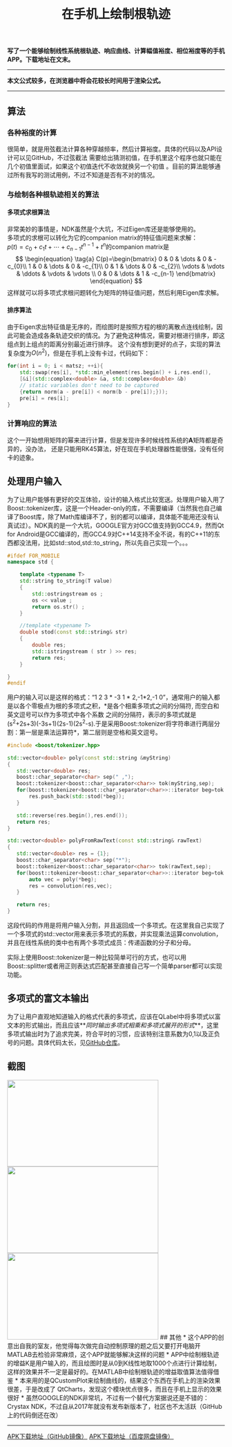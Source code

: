 ﻿---
title: 在手机上绘制根轨迹 
categories:
- Programming
tags:
- 自动控制 
- 安卓开发 
- Qt 
updated: 2018-01-04 
---
<script type="text/x-mathjax-config">
  		MathJax.Hub.Config({tex2jax: {inlineMath: [['$','$'], ['\\(','\\)']]},
  							TeX: { equationNumbers: {  autoNumber: "AMS"  },
     							   extensions: ["AMSmath.js"]}
  		});
		</script>
 <script type="text/javascript" src="https://cdn.mathjax.org/mathjax/latest/MathJax.js?config=TeX-AMS-MML_HTMLorMML"></script>
**写了一个能够绘制线性系统根轨迹、响应曲线、计算幅值裕度、相位裕度等的手机APP。下载地址在文末。**

---
**本文公式较多，在浏览器中将会花较长时间用于渲染公式。**  
  
--- 

## 算法
### 各种裕度的计算
很简单，就是用弦截法计算各种穿越频率，然后计算裕度。具体的代码以及API设计可以见GitHub，不过弦截法
需要给出猜测初值，在手机里这个程序也就只能在几个初值里面试，如果这个初值迭代不收敛就换另一个初值
。目前的算法能够通过所有我写的测试用例，不过不知道是否有不对的情况。
### 与绘制各种根轨迹相关的算法
#### 多项式求根算法
非常美妙的事情是，NDK虽然是个大坑，不过Eigen库还是能够使用的。  
多项式的求根可以转化为它的companion matrix的特征值问题来求解：  
$p(t)=c_{0}+c_{1}t+\cdots +c_{n-1}t^{n-1}+t^{n}$的companion matrix是  
$$
\begin{equation} \tag{a}
C(p)=\begin{bmatrix}
0 & 0 & \dots & 0 & -c_{0}\\
1 & 0 & \dots & 0 & -c_{1}\\
0 & 1 & \dots & 0 & -c_{2}\\
\vdots & \vdots & \ddots & \vdots & \vdots \\
0 & 0 & \dots & 1 & -c_{n-1}
\end{bmatrix}
\end{equation}
$$
这样就可以将多项式求根问题转化为矩阵的特征值问题，然后利用Eigen库求解。
#### 排序算法
由于Eigen求出特征值是无序的，而绘图时是按照方程的根的离散点连线绘制，因此可能会造成各条轨迹交织的情况。为了避免这种情况，需要对根进行排序，即这组点到上组点的距离分别最近进行排序。
这个没有想到更好的点子，实现的算法复杂度为$O(n^2)$，但是在手机上没有卡过，代码如下：
 
```c++
for(int i = 0; i < matsz; ++i){
    std::swap(res[i], *std::min_element(res.begin() + i,res.end(),
    [&i](std::complex<double> &a, std::complex<double> &b)   
    // static variables don't need to be captured
    {return norm(a - pre[i]) < norm(b - pre[i]);}));
    pre[i] = res[i];
}
```

### 计算响应的算法
这个一开始想用矩阵的幂来进行计算，但是发现许多时候线性系统的$\mathbf{A}$矩阵都是奇异的，没办法，
还是只能用RK45算法，好在现在手机处理器性能很强，没有任何卡的迹象。

## 处理用户输入
为了让用户能够有更好的交互体验，设计的输入格式比较宽送。处理用户输入用了Boost::tokenizer库，这是一个Header-only的库，不需要编译（当然我也自己编译了Boost库，除了Math库编译不了，别的都可以编译，具体能不能用还没有认真试过）。NDK真的是一个大坑，GOOGLE官方对GCC值支持到GCC4.9，然而Qt for Android是GCC编译的，而GCC4.9对C++14支持不全不说，有的C++11的东西都没法用，比如std::stod,std::to_string，所以先自己实现一个。。。
```c++
#ifdef FOR_MOBILE
namespace std {

    template <typename T>
    std::string to_string(T value)
    {
        std::ostringstream os ;
        os << value ;
        return os.str() ;
    }

    //template <typename T>
    double stod(const std::string& str)
    {
        double res;
        std::istringstream ( str ) >> res;
        return res;
    }

}
#endif
```
用户的输入可以是这样的格式：“1 2 3 \* -3 1 \* 2,-1\*2,-1 0”，通常用户的输入都是以各个零极点为根的多项式之积，\*是各个相乘多项式之间的分隔符, 而空白和英文逗号可以作为多项式中各个系数
 之间的分隔符，表示的多项式就是(s<sup>2</sup>+2s+3)(-3s+1)(2s-1)(2s<sup>2</sup>-s).于是采用Boost::tokenizer将字符串进行两层分割：第一层是乘法运算符\*，第二层则是空格和英文逗号。
 ```c++
 #include <boost/tokenizer.hpp>

 std::vector<double> poly(const std::string &myString)
{
    std::vector<double> res;
    boost::char_separator<char> sep(" ,");
    boost::tokenizer<boost::char_separator<char>> tok(myString,sep);
    for(boost::tokenizer<boost::char_separator<char>>::iterator beg=tok.begin(); beg!=tok.end();++beg){
        res.push_back(std::stod(*beg));
    }

    std::reverse(res.begin(),res.end());
    return res;
}

 std::vector<double> polyFromRawText(const std::string& rawText)
{
    std::vector<double> res = {1};
    boost::char_separator<char> sep("*");
    boost::tokenizer<boost::char_separator<char>> tok(rawText,sep);
    for(boost::tokenizer<boost::char_separator<char>>::iterator beg=tok.begin(); beg!=tok.end();++beg){
        auto vec = poly(*beg);
        res = convolution(res,vec);
    }

    return res;
}
 ```
 这段代码的作用是将用户输入分割，并且返回成一个多项式。在这里我自己实现了一个多项式的std::vector<double>用来表示多项式的系数，并实现乘法运算convolution，并且在线性系统的类中也有两个多项式成员：传递函数的分子和分母。 
      
 实际上使用Boost::tokenizer是一种比较简单可行的方式，也可以用Boost::splitter或者用正则表达式匹配甚至直接自己写一个简单parser都可以实现功能。

## 多项式的富文本输出
为了让用户直观地知道输入的格式代表的多项式，应该在QLabel中将多项式以富文本的形式输出，而且应该**_同时输出多项式相乘和多项式展开的形式_**，这里多项式输出时为了追求完美，符合平时的习惯，应该特别注意系数为0,1以及正负号的问题。具体代码太长，见[GitHub仓库](https://github.com/scienceasdf/easyAuto)。
## 截图
<img src="{{ site.url }}/assets//blog_images/shot1.png" width="350px" height="200px"/>
<img src="{{ site.url }}/assets//blog_images/shot2.png" width="350px" height="200px"/>
<img src="{{ site.url }}/assets//blog_images/shot3.png" width="350px" height="200px"/>
## 其他
* 这个APP的创意出自我的室友，他觉得每次做完自动控制原理的题之后又要打开电脑开MATLAB去检验非常麻烦，这个APP就能够解决这样的问题
* APP中绘制根轨迹的增益K是用户输入的，而且绘图时是从0到K线性地取1000个点进行计算绘制，这样的效果并不一定是最好的。在MATLAB中绘制根轨迹的增益取值算法值得借鉴
* 本来用的是QCustomPlot来绘制曲线的，结果这个东西在手机上的渲染效果很差，于是改成了
QtCharts，发现这个模块优点很多，而且在手机上显示的效果很好
* 虽然GOOGLE的NDK非常坑，不过有一个替代方案据说还是不错的：Crystax NDK，不过自从2017年就没有发布新版本了，社区也不太活跃（GitHub上的代码倒还在改）  

---

[APK下载地址（GitHub镜像）](https://github.com/scienceasdf/easyAuto/releases/download/v1.1/easyAuto.apk)
[APK下载地址（百度网盘镜像）](https://pan.baidu.com/s/1c4ewHnM)
